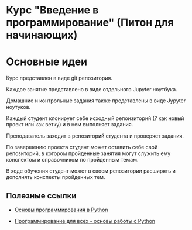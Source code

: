 
# Курс "Введение в программирование" (Питон для начинающих) 

# Основные идеи
Курс представлен в виде git репозитория. 

Каждое занятие представлено в виде отдельного Jupyter ноутбука.

Домашние и контрольные задания также представлены в виде Jypyter ноутуков.

Каждый студент клонирует себе исходный репоизиторий (? как новый проект или как ветку) и в нем выполняет задания. 

Преподаватель заходит в репозиторий студента и проверяет задания.

По завершению проекта студент может оставить себе свой репозиторий, в котором пройденные занятия могут служить ему конспектом и справочником по пройденным темам.

В ходе обучения студент может в своем репозитории расширять и дополнять конспекты пройденных тем.


## Полезные ссылки

- [Основы программирования в Python](http://math-info.hse.ru/2018-19/%D0%9E%D1%81%D0%BD%D0%BE%D0%B2%D1%8B_%D0%BF%D1%80%D0%BE%D0%B3%D1%80%D0%B0%D0%BC%D0%BC%D0%B8%D1%80%D0%BE%D0%B2%D0%B0%D0%BD%D0%B8%D1%8F_%D0%B2_Python#.D0.9F.D1.80.D0.B0.D0.B2.D0.B8.D0.BB.D0.B0_.D0.B8.D0.B3.D1.80.D1.8B)

- [Программирование для всех - основы работы с Python](http://math-info.hse.ru/s20/5)
